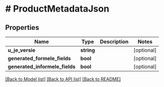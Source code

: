 # # ProductMetadataJson

## Properties

Name | Type | Description | Notes
------------ | ------------- | ------------- | -------------
**u_je_versie** | **string** |  | [optional]
**generated_formele_fields** | **bool** |  | [optional]
**generated_informele_fields** | **bool** |  | [optional]

[[Back to Model list]](../../README.md#models) [[Back to API list]](../../README.md#endpoints) [[Back to README]](../../README.md)

